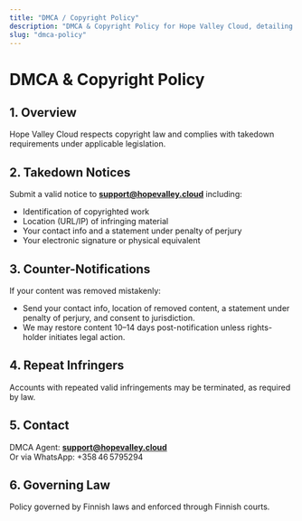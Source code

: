 ```yaml
---
title: "DMCA / Copyright Policy"
description: "DMCA & Copyright Policy for Hope Valley Cloud, detailing takedown procedures, counter-notifications, and contact information."
slug: "dmca-policy"
---
```


# DMCA & Copyright Policy

## 1. Overview  
Hope Valley Cloud respects copyright law and complies with takedown requirements under applicable legislation.

## 2. Takedown Notices  
Submit a valid notice to **support@hopevalley.cloud** including:
- Identification of copyrighted work  
- Location (URL/IP) of infringing material  
- Your contact info and a statement under penalty of perjury  
- Your electronic signature or physical equivalent

## 3. Counter-Notifications  
If your content was removed mistakenly:
- Send your contact info, location of removed content, a statement under penalty of perjury, and consent to jurisdiction.  
- We may restore content 10–14 days post-notification unless rights-holder initiates legal action.

## 4. Repeat Infringers  
Accounts with repeated valid infringements may be terminated, as required by law.

## 5. Contact  
DMCA Agent: **support@hopevalley.cloud**  
Or via WhatsApp: +358 46 5795294

## 6. Governing Law  
Policy governed by Finnish laws and enforced through Finnish courts.
